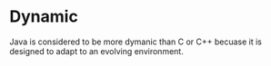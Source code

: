 # Dynamic

Java is considered to be more dymanic than C or C++ becuase it is designed to adapt to an evolving environment.

